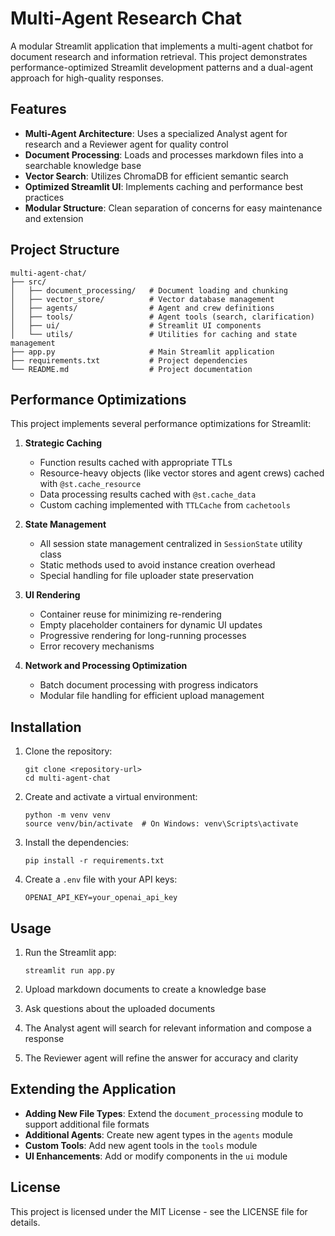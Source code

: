 # Multi-Agent Research Chat

A modular Streamlit application that implements a multi-agent chatbot for document research and information retrieval. This project demonstrates performance-optimized Streamlit development patterns and a dual-agent approach for high-quality responses.

## Features

- **Multi-Agent Architecture**: Uses a specialized Analyst agent for research and a Reviewer agent for quality control
- **Document Processing**: Loads and processes markdown files into a searchable knowledge base
- **Vector Search**: Utilizes ChromaDB for efficient semantic search
- **Optimized Streamlit UI**: Implements caching and performance best practices
- **Modular Structure**: Clean separation of concerns for easy maintenance and extension

## Project Structure

```
multi-agent-chat/
├── src/
│   ├── document_processing/   # Document loading and chunking
│   ├── vector_store/          # Vector database management
│   ├── agents/                # Agent and crew definitions
│   ├── tools/                 # Agent tools (search, clarification)
│   ├── ui/                    # Streamlit UI components
│   └── utils/                 # Utilities for caching and state management
├── app.py                     # Main Streamlit application
├── requirements.txt           # Project dependencies
└── README.md                  # Project documentation
```

## Performance Optimizations

This project implements several performance optimizations for Streamlit:

1. **Strategic Caching**
   - Function results cached with appropriate TTLs
   - Resource-heavy objects (like vector stores and agent crews) cached with `@st.cache_resource`
   - Data processing results cached with `@st.cache_data`
   - Custom caching implemented with `TTLCache` from `cachetools`

2. **State Management**
   - All session state management centralized in `SessionState` utility class
   - Static methods used to avoid instance creation overhead
   - Special handling for file uploader state preservation

3. **UI Rendering**
   - Container reuse for minimizing re-rendering
   - Empty placeholder containers for dynamic UI updates
   - Progressive rendering for long-running processes
   - Error recovery mechanisms

4. **Network and Processing Optimization**
   - Batch document processing with progress indicators
   - Modular file handling for efficient upload management

## Installation

1. Clone the repository:
   ```
   git clone <repository-url>
   cd multi-agent-chat
   ```

2. Create and activate a virtual environment:
   ```
   python -m venv venv
   source venv/bin/activate  # On Windows: venv\Scripts\activate
   ```

3. Install the dependencies:
   ```
   pip install -r requirements.txt
   ```

4. Create a `.env` file with your API keys:
   ```
   OPENAI_API_KEY=your_openai_api_key
   ```

## Usage

1. Run the Streamlit app:
   ```
   streamlit run app.py
   ```

2. Upload markdown documents to create a knowledge base
3. Ask questions about the uploaded documents
4. The Analyst agent will search for relevant information and compose a response
5. The Reviewer agent will refine the answer for accuracy and clarity

## Extending the Application

- **Adding New File Types**: Extend the `document_processing` module to support additional file formats
- **Additional Agents**: Create new agent types in the `agents` module
- **Custom Tools**: Add new agent tools in the `tools` module
- **UI Enhancements**: Add or modify components in the `ui` module

## License

This project is licensed under the MIT License - see the LICENSE file for details. 